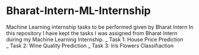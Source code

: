 # Bharat-Intern-ML-Internship
Machine Learning internship tasks to be performed given by Bharat Intern
In this repository I have kept the tasks I was assigned from Bharat Intern during my Machine Learning Internship.
\_ Task 1: House Price Prediction  
\_ Task 2: Wine Quality Prediction
\_ Task 3: Iris Flowers Classifiaction
